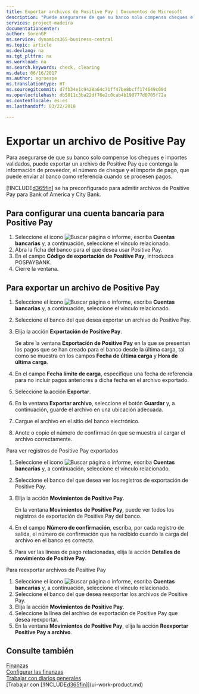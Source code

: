 ```yaml
---
title: Exportar archivos de Positive Pay | Documentos de Microsoft
description: "Puede asegurarse de que su banco solo compensa cheques e importes validados mediante la exportación un archivo de Positive Pay que contenga la información de proveedor y pago."
services: project-madeira
documentationcenter: 
author: SorenGP
ms.service: dynamics365-business-central
ms.topic: article
ms.devlang: na
ms.tgt_pltfrm: na
ms.workload: na
ms.search.keywords: check, clearing
ms.date: 06/16/2017
ms.author: sgroespe
ms.translationtype: HT
ms.sourcegitcommit: d7fb34e1c9428a64c71ff47be8bcff174649c00d
ms.openlocfilehash: db5811c3ba22df76e2c0cab4b190777d0705f72a
ms.contentlocale: es-es
ms.lasthandoff: 03/22/2018

---
```

# <a name="export-a-positive-pay-file"></a>Exportar un archivo de Positive Pay
Para asegurarse de que su banco solo compense los cheques e importes validados, puede exportar un archivo de Positive Pay que contenga la información de proveedor, el número de cheque y el importe de pago, que puede enviar al banco como referencia cuando se procesen pagos.

[!INCLUDE[d365fin](includes/d365fin_md.md)] se ha preconfigurado para admitir archivos de Positive Pay para Bank of America y City Bank.

## <a name="to-set-up-a-bank-account-for-positive-pay"></a>Para configurar una cuenta bancaria para Positive Pay
1. Seleccione el icono ![Buscar página o informe](media/ui-search/search_small.png "icono Buscar página o informe"), escriba **Cuentas bancarias** y, a continuación, seleccione el vínculo relacionado.
2. Abra la ficha del banco para el que desea usar Positive Pay.
3. En el campo **Código de exportación de Positive Pay**, introduzca POSPAYBANK.
4. Cierre la ventana.

## <a name="to-export-a-positive-pay-file"></a>Para exportar un archivo de Positive Pay
1. Seleccione el icono ![Buscar página o informe](media/ui-search/search_small.png "icono Buscar página o informe"), escriba **Cuentas bancarias** y, a continuación, seleccione el vínculo relacionado.
2. Seleccione el banco del que desea exportar un archivo de Positive Pay.
3. Elija la acción **Exportación de Positive Pay**.

    Se abre la ventana **Exportación de Positive Pay** en la que se presentan los pagos que se han creado para el banco desde la última carga, tal como se muestra en los campos **Fecha de última carga** y **Hora de última carga**.
4. En el campo **Fecha límite de carga**, especifique una fecha de referencia para no incluir pagos anteriores a dicha fecha en el archivo exportado.
5. Seleccione la acción **Exportar**.
6. En la ventana **Exportar archivo**, seleccione el botón **Guardar** y, a continuación, guarde el archivo en una ubicación adecuada.
7. Cargue el archivo en el sitio del banco electrónico.
8. Anote o copie el número de confirmación que se muestra al cargar el archivo correctamente.

Para ver registros de Positive Pay exportados

1. Seleccione el icono ![Buscar página o informe](media/ui-search/search_small.png "icono Buscar página o informe"), escriba **Cuentas bancarias** y, a continuación, seleccione el vínculo relacionado.
2. Seleccione el banco del que desea ver los registros de exportación de Positive Pay.
3. Elija la acción **Movimientos de Positive Pay**.

    En la ventana **Movimientos de Positive Pay**, puede ver todos los registros de exportación de Positive Pay del banco.
4. En el campo **Número de confirmación**, escriba, por cada registro de salida, el número de confirmación que ha recibido cuando la carga del archivo en el banco es correcta.
5. Para ver las líneas de pago relacionadas, elija la acción **Detalles de movimiento de Positive Pay**.

Para reexportar archivos de Positive Pay

1. Seleccione el icono ![Buscar página o informe](media/ui-search/search_small.png "icono Buscar página o informe"), escriba **Cuentas bancarias** y, a continuación, seleccione el vínculo relacionado.
2. Seleccione el banco del que desea reexportar los archivos de Positive Pay.
3. Elija la acción **Movimientos de Positive Pay**.
4. Seleccione la línea del archivo de exportación de Positive Pay que desea reexportar.
5. En la ventana **Movimientos de Positive Pay**, elija la acción **Reexportar Positive Pay a archivo**.

## <a name="see-also"></a>Consulte también
[Finanzas](finance.md)  
[Configurar las finanzas](finance-setup-finance.md)  
[Trabajar con diarios generales](ui-work-general-journals.md)  
[Trabajar con [!INCLUDE[d365fin](includes/d365fin_md.md)]](ui-work-product.md)


